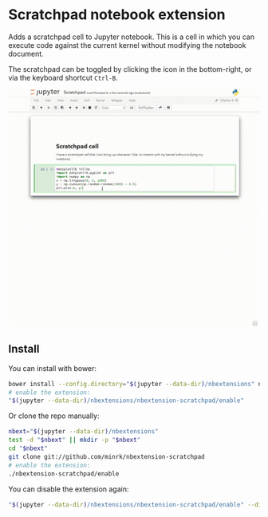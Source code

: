 # Scratchpad notebook extension

Adds a scratchpad cell to Jupyter notebook.
This is a cell in which you can execute code against the current kernel without modifying the notebook document.

The scratchpad can be toggled by clicking the icon in the bottom-right,
or via the keyboard shortcut `Ctrl-B`.

![demo](demo.gif)


## Install

You can install with bower:

```bash
bower install --config.directory="$(jupyter --data-dir)/nbextensions" nbextension-scratchpad
# enable the extension:
"$(jupyter --data-dir)/nbextensions/nbextension-scratchpad/enable"
```

Or clone the repo manually:

```bash
nbext="$(jupyter --data-dir)/nbextensions"
test -d "$nbext" || mkdir -p "$nbext"
cd "$nbext"
git clone git://github.com/minrk/nbextension-scratchpad
# enable the extension:
./nbextension-scratchpad/enable
```

You can disable the extension again:

```bash
"$(jupyter --data-dir)/nbextensions/nbextension-scratchpad/enable" --disable
```
